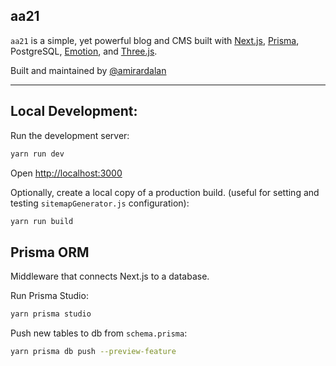 ## aa21

`aa21` is a simple, yet powerful blog and CMS built with [Next.js](https://github.com/vercel/next.js/), [Prisma](https://github.com/prisma/prisma), PostgreSQL, [Emotion](https://github.com/emotion-js/emotion), and [Three.js](https://github.com/mrdoob/three.js/).

Built and maintained by [@amirardalan](https://github.com/amirardalan)

---

## Local Development: 

Run the development server:

```bash
yarn run dev
```

Open [http://localhost:3000](http://localhost:3000)

Optionally, create a local copy of a production build. (useful for setting and testing `sitemapGenerator.js` configuration):

```bash
yarn run build
```

## Prisma ORM

Middleware that connects Next.js to a database.

Run Prisma Studio:

```bash
yarn prisma studio
```

Push new tables to db from `schema.prisma`:

```bash
yarn prisma db push --preview-feature
```